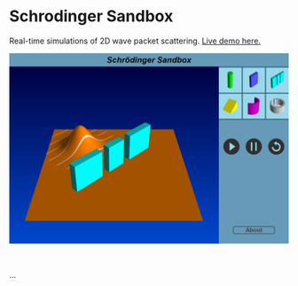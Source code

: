 # Schrodinger Sandbox
Real-time simulations of 2D wave packet scattering.
[Live demo here.](https://paul-g2.github.io/SchrodingerSandbox/)

![Screenshot-1](./screenshot.jpg)

</br>

...

